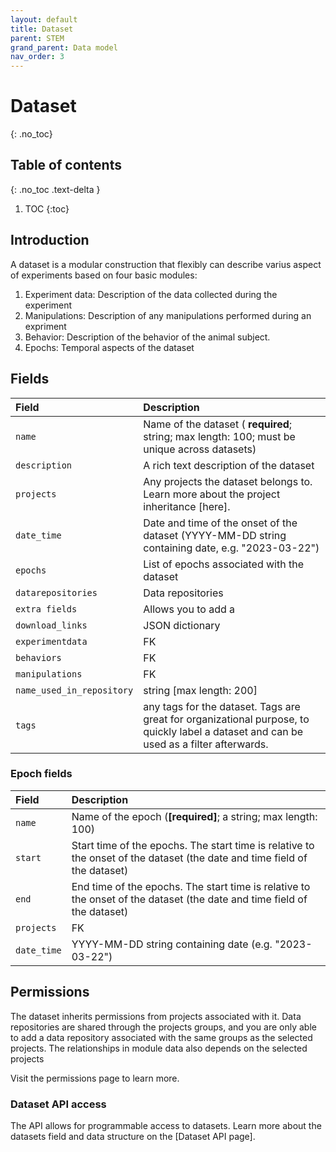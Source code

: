 ```yaml
---
layout: default
title: Dataset
parent: STEM
grand_parent: Data model
nav_order: 3
---
```


# Dataset
{: .no_toc}

## Table of contents
{: .no_toc .text-delta }

1. TOC
{:toc}

## Introduction 
A dataset is a modular construction that flexibly can describe varius aspect of experiments based on four basic modules: 
1. Experiment data: Description of the data collected during the experiment
2. Manipulations: Description of any manipulations performed during an expriment
3. Behavior: Description of the behavior of the animal subject. 
4. Epochs: Temporal aspects of the dataset

## Fields

| Field  | Description |
|:-------|:------------|
| `name` | Name of the dataset ( **required**; string; max length: 100; must be unique across datasets)|  |
| `description` | A rich text description of the dataset |
| `projects` | Any projects the dataset belongs to. Learn more about the project inheritance [here]. |
| `date_time` | Date and time of the onset of the dataset (YYYY-MM-DD string containing date, e.g. "2023-03-22")|
| `epochs` | List of epochs associated with the dataset |
| `datarepositories` | Data repositories |
| `extra fields` | Allows you to add a |
| `download_links` | JSON dictionary | name value pairs allowing you to add extra content |
| `experimentdata` | FK | associated experiment data|
| `behaviors` | FK | associated behaviors |
| `manipulations` | FK | associated manipulations|
| `name_used_in_repository` | string [max length: 200]| Custom name for a dataset used in an organization in a repository.  |
| `tags` | any tags for the dataset. Tags are great for organizational purpose, to quickly label a dataset and can be used as a filter afterwards. |


### Epoch fields

| Field  | Description |
|:-------|:------------|
| `name` | Name of the epoch (**[required]**; a string; max length: 100) |
| `start` | Start time of the epochs. The start time is relative to the onset of the dataset (the date and time field of the dataset) |
| `end` | End time of the epochs. The start time is relative to the onset of the dataset (the date and time field of the dataset) |
| `projects` | FK | any projects the dataset belongs to. Learn more about the project inheritance [here]. |
| `date_time` | YYYY-MM-DD string containing date (e.g. "2023-03-22") | Date and time of the onset of the dataset |

## Permissions
The dataset inherits permissions from projects associated with it. Data repositories are shared through the projects groups, and you are only able to add a data repository associated with the same groups as the selected projects. The relationships in module data also depends on the selected projects

 Visit the permissions page to learn more. 

### Dataset API access
The API allows for programmable access to datasets. Learn more about the datasets field and data structure on the [Dataset API page]. 